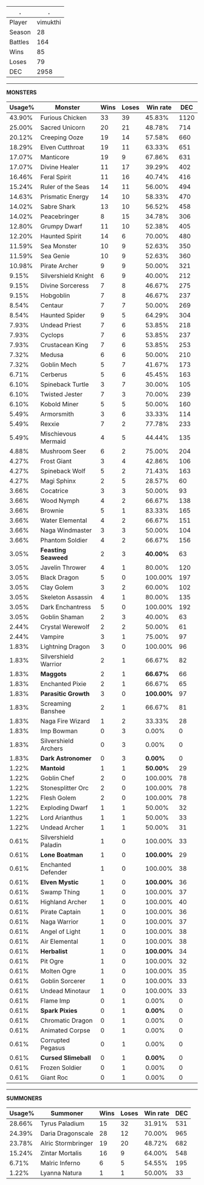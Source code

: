 .|.
|-|-
Player|vimukthi
Season|28
Battles|164
Wins|85
Loses|79
DEC|2958

---
**MONSTERS**

Usage%|Monster|Wins|Loses|Win rate|DEC|
-|-|-|-|-|-|
43.90%|Furious Chicken|33|39|45.83%|1120|
25.00%|Sacred Unicorn|20|21|48.78%|714|
20.12%|Creeping Ooze|19|14|57.58%|660|
18.29%|Elven Cutthroat|19|11|63.33%|651|
17.07%|Manticore|19|9|67.86%|631|
17.07%|Divine Healer|11|17|39.29%|402|
16.46%|Feral Spirit|11|16|40.74%|416|
15.24%|Ruler of the Seas|14|11|56.00%|494|
14.63%|Prismatic Energy|14|10|58.33%|470|
14.02%|Sabre Shark|13|10|56.52%|458|
14.02%|Peacebringer|8|15|34.78%|306|
12.80%|Grumpy Dwarf|11|10|52.38%|405|
12.20%|Haunted Spirit|14|6|70.00%|480|
11.59%|Sea Monster|10|9|52.63%|350|
11.59%|Sea Genie|10|9|52.63%|360|
10.98%|Pirate Archer|9|9|50.00%|321|
9.15%|Silvershield Knight|6|9|40.00%|212|
9.15%|Divine Sorceress|7|8|46.67%|275|
9.15%|Hobgoblin|7|8|46.67%|237|
8.54%|Centaur|7|7|50.00%|269|
8.54%|Haunted Spider|9|5|64.29%|304|
7.93%|Undead Priest|7|6|53.85%|218|
7.93%|Cyclops|7|6|53.85%|237|
7.93%|Crustacean King|7|6|53.85%|253|
7.32%|Medusa|6|6|50.00%|210|
7.32%|Goblin Mech|5|7|41.67%|173|
6.71%|Cerberus|5|6|45.45%|163|
6.10%|Spineback Turtle|3|7|30.00%|105|
6.10%|Twisted Jester|7|3|70.00%|239|
6.10%|Kobold Miner|5|5|50.00%|160|
5.49%|Armorsmith|3|6|33.33%|114|
5.49%|Rexxie|7|2|77.78%|233|
5.49%|Mischievous Mermaid|4|5|44.44%|135|
4.88%|Mushroom Seer|6|2|75.00%|204|
4.27%|Frost Giant|3|4|42.86%|106|
4.27%|Spineback Wolf|5|2|71.43%|163|
4.27%|Magi Sphinx|2|5|28.57%|60|
3.66%|Cocatrice|3|3|50.00%|93|
3.66%|Wood Nymph|4|2|66.67%|138|
3.66%|Brownie|5|1|83.33%|165|
3.66%|Water Elemental|4|2|66.67%|151|
3.66%|Naga Windmaster|3|3|50.00%|104|
3.66%|Phantom Soldier|4|2|66.67%|156|
3.05%|**Feasting Seaweed**|2|3|**40.00%**|63|
3.05%|Javelin Thrower|4|1|80.00%|120|
3.05%|Black Dragon|5|0|100.00%|197|
3.05%|Clay Golem|3|2|60.00%|102|
3.05%|Skeleton Assassin|4|1|80.00%|135|
3.05%|Dark Enchantress|5|0|100.00%|192|
3.05%|Goblin Shaman|2|3|40.00%|63|
2.44%|Crystal Werewolf|2|2|50.00%|61|
2.44%|Vampire|3|1|75.00%|97|
1.83%|Lightning Dragon|3|0|100.00%|96|
1.83%|Silvershield Warrior|2|1|66.67%|82|
1.83%|**Maggots**|2|1|**66.67%**|66|
1.83%|Enchanted Pixie|2|1|66.67%|65|
1.83%|**Parasitic Growth**|3|0|**100.00%**|97|
1.83%|Screaming Banshee|2|1|66.67%|81|
1.83%|Naga Fire Wizard|1|2|33.33%|28|
1.83%|Imp Bowman|0|3|0.00%|0|
1.83%|Silvershield Archers|0|3|0.00%|0|
1.83%|**Dark Astronomer**|0|3|**0.00%**|0|
1.22%|**Mantoid**|1|1|**50.00%**|29|
1.22%|Goblin Chef|2|0|100.00%|78|
1.22%|Stonesplitter Orc|2|0|100.00%|78|
1.22%|Flesh Golem|2|0|100.00%|78|
1.22%|Exploding Dwarf|1|1|50.00%|32|
1.22%|Lord Arianthus|1|1|50.00%|33|
1.22%|Undead Archer|1|1|50.00%|31|
0.61%|Silvershield Paladin|1|0|100.00%|33|
0.61%|**Lone Boatman**|1|0|**100.00%**|29|
0.61%|Enchanted Defender|1|0|100.00%|38|
0.61%|**Elven Mystic**|1|0|**100.00%**|36|
0.61%|Swamp Thing|1|0|100.00%|37|
0.61%|Highland Archer|1|0|100.00%|40|
0.61%|Pirate Captain|1|0|100.00%|36|
0.61%|Naga Warrior|1|0|100.00%|37|
0.61%|Angel of Light|1|0|100.00%|38|
0.61%|Air Elemental|1|0|100.00%|38|
0.61%|**Herbalist**|1|0|**100.00%**|34|
0.61%|Pit Ogre|1|0|100.00%|32|
0.61%|Molten Ogre|1|0|100.00%|35|
0.61%|Goblin Sorcerer|1|0|100.00%|33|
0.61%|Undead Minotaur|1|0|100.00%|33|
0.61%|Flame Imp|0|1|0.00%|0|
0.61%|**Spark Pixies**|0|1|**0.00%**|0|
0.61%|Chromatic Dragon|0|1|0.00%|0|
0.61%|Animated Corpse|0|1|0.00%|0|
0.61%|Corrupted Pegasus|0|1|0.00%|0|
0.61%|**Cursed Slimeball**|0|1|**0.00%**|0|
0.61%|Frozen Soldier|0|1|0.00%|0|
0.61%|Giant Roc|0|1|0.00%|0|

---
**SUMMONERS**

Usage%|Summoner|Wins|Loses|Win rate|DEC|
-|-|-|-|-|-|
28.66%|Tyrus Paladium|15|32|31.91%|531|
24.39%|Daria Dragonscale|28|12|70.00%|965|
23.78%|Alric Stormbringer|19|20|48.72%|682|
15.24%|Zintar Mortalis|16|9|64.00%|548|
6.71%|Malric Inferno|6|5|54.55%|195|
1.22%|Lyanna Natura|1|1|50.00%|33|
